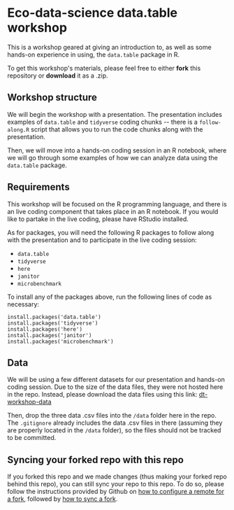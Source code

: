 # Eco-data-science data.table workshop

This is a workshop geared at giving an introduction to, as well as some hands-on experience in using, the ``data.table`` package in R.

To get this workshop's materials, please feel free to either **fork** this repository or **download** it as a .zip.

## Workshop structure

We will begin the workshop with a presentation. The presentation includes examples of ``data.table`` and ``tidyverse`` coding chunks -- there is a ``follow-along.R`` script that allows you to run the code chunks along with the presentation.

Then, we will move into a hands-on coding session in an R notebook, where we will go through some examples of how we can analyze data using the ``data.table`` package.

## Requirements

This workshop will be focused on the R programming language, and there is an live coding component that takes place in an R notebook. If you would like to partake in the live coding, please have RStudio installed.

As for packages, you will need the following R packages to follow along with the presentation and to participate in the live coding session:
  * `data.table`
  * `tidyverse`
  * `here`
  * `janitor`
  * `microbenchmark`
  
To install any of the packages above, run the following lines of code as necessary:
  
```
install.packages('data.table')
install.packages('tidyverse')
install.packages('here')
install.packages('janitor')
install.packages('microbenchmark')
```
  
## Data
  
We will be using a few different datasets for our presentation and hands-on coding session. Due to the size of the data files, they were not hosted here in the repo. Instead, please download the data files using this link: [dt-workshop-data](https://drive.google.com/drive/folders/1QGHJ-HkCxHyuj5axptNkPYkLmyF8kygS?usp=sharing)

Then, drop the three data .csv files into the ``/data`` folder here in the repo. The ``.gitignore`` already includes the data .csv files in there (assuming they are properly located in the ``/data`` folder), so the files should not be tracked to be committed.

## Syncing your forked repo with this repo

If you forked this repo and we made changes (thus making your forked repo behind this repo), you can still sync your repo to this repo. To do so, please follow the instructions provided by Github on [how to configure a remote for a fork](https://docs.github.com/en/github/collaborating-with-issues-and-pull-requests/configuring-a-remote-for-a-fork), followed by [how to sync a fork](https://docs.github.com/en/github/collaborating-with-issues-and-pull-requests/syncing-a-fork).